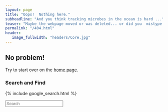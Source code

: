 ```yaml
---
layout: page
title: "Oops!  Nothing here."
subheadline: "And you think tracking microbes in the ocean is hard ..."
teaser: "Maybe the webpage moved or was deleted... or did you  mistype the URL?"
permalink: "/404.html"
header:
   image_fullwidth: "headers/Core.jpg"
---
```

## No problem!

Try to start over on the [home page]({{https://halexand.github.io}}).  

### Search and Find

{% include google_search.html %}

<form onsubmit="google_search()" >
  <input type="text" id="google-search" placeholder="Search">
</form>
